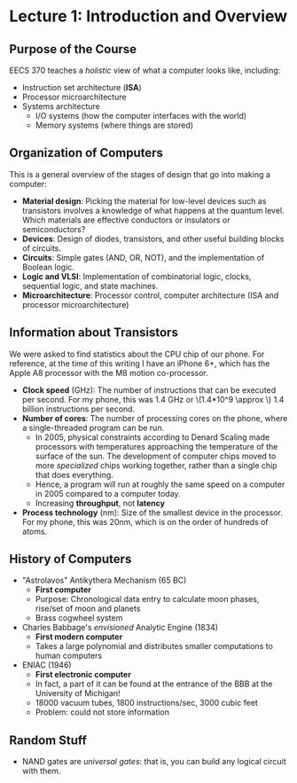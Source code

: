 # Lecture 1: Introduction and Overview

## Purpose of the Course

EECS 370 teaches a *holistic* view of what a computer looks like, including:

* Instruction set architecture (**ISA**)
* Processor microarchitecture
* Systems architecture
    * I/O systems (how the computer interfaces with the world)
    * Memory systems (where things are stored)

## Organization of Computers

This is a general overview of the stages of design that go into making a computer:

* **Material design**: Picking the material for low-level devices such as transistors involves a knowledge of what happens at the quantum level. Which materials are effective conductors or insulators or semiconductors?
* **Devices**: Design of diodes, transistors, and other useful building blocks of circuits.
* **Circuits**: Simple gates (AND, OR, NOT), and the implementation of Boolean logic.
* **Logic and VLSI**: Implementation of combinatorial logic, clocks, sequential logic, and state machines. 
* **Microarchitecture**: Processor control, computer architecture (ISA and processor microarchitecture)

## Information about Transistors

We were asked to find statistics about the CPU chip of our phone. For reference, at the time of this writing I have an iPhone 6+, which has the Apple A8 processor with the M8 motion co-processor.

* **Clock speed** (GHz): The number of instructions that can be executed per second. For my phone, this was 1.4 GHz or \\(1.4*10^9 \approx \\) 1.4 billion instructions per second.
* **Number of cores**: The number of processing cores on the phone, where a single-threaded program can be run.
    * In 2005, physical constraints according to Denard Scaling made processors with temperatures approaching the temperature of the surface of the sun. The development of computer chips moved to more *specialized* chips working together, rather than a single chip that does everything.
    * Hence, a program will run at roughly the same speed on a computer in 2005 compared to a computer today.
    * Increasing **throughput**, not **latency**
* **Process technology** (nm): Size of the smallest device in the processor. For my phone, this was 20nm, which is on the order of hundreds of atoms.

## History of Computers

* "Astrolavos" Antikythera Mechanism (65 BC)
    * **First computer**
    * Purpose: Chronological data entry to calculate moon phases, rise/set of moon and planets
    * Brass cogwheel system
* Charles Babbage's *envisioned* Analytic Engine (1834)
    * **First modern computer**
    * Takes a large polynomial and distributes smaller computations to human computers
* ENIAC (1946)
    * **First electronic computer**
    * In fact, a part of it can be found at the entrance of the BBB at the University of Michigan!
    * 18000 vacuum tubes, 1800 instructions/sec, 3000 cubic feet
    * Problem: could not store information

## Random Stuff

* NAND gates are *universal gates*: that is, you can build any logical circuit with them.
